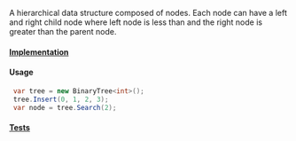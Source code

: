 A hierarchical data structure composed of nodes. Each node can have a left and right child node where left node is less than and the right node is greater than the parent node.

#### [Implementation](https://github.com/Timmoth/DsaDotnet/blob/main/DsaDotnet/Trees/BinaryTree.cs/)

#### Usage
```cs
 var tree = new BinaryTree<int>();
 tree.Insert(0, 1, 2, 3);
 var node = tree.Search(2);
```

#### [Tests](https://github.com/Timmoth/DsaDotnet/blob/main/Tests/Trees/BinaryTreeTests.cs)
